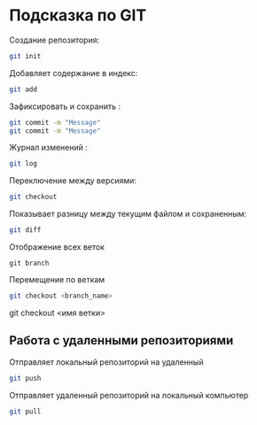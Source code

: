 # Подсказка по GIT

Создание репозитория:
```sh
git init
```
Добавляет содержание в индекс:
```sh
git add
```
Зафиксировать и сохранить :
```sh
git commit -m "Message"
git commit -m "Message"
```
Журнал изменений :
```sh
git log
```
Переключение между версиями:
```sh
git checkout
```
Показывает разницу между текущим файлом и сохраненным:
```sh
git diff
```
Отображение всех веток
```
git branch
```
Перемещение по веткам
```sh
git checkout <branch_name>
```
git checkout <имя ветки>

## Работа с удаленными репозиториями

Отправляет локальный репозиторий на удаленный
```sh
git push
```
Отправляет удаленный репозиторий на локальный компьютер
```sh
git pull
```
